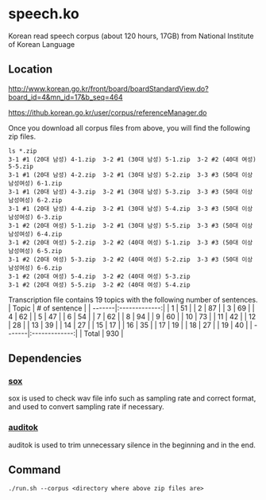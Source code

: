 # speech.ko
Korean read speech corpus (about 120 hours, 17GB) from National Institute of Korean Language

## Location
http://www.korean.go.kr/front/board/boardStandardView.do?board_id=4&mn_id=17&b_seq=464

https://ithub.korean.go.kr/user/corpus/referenceManager.do

Once you download all corpus files from above, you will find the following zip files.

```
ls *.zip
3-1 #1 (20대 남성) 4-1.zip  3-2 #1 (30대 남성) 5-1.zip  3-2 #2 (40대 여성) 5-5.zip
3-1 #1 (20대 남성) 4-2.zip  3-2 #1 (30대 남성) 5-2.zip  3-3 #3 (50대 이상 남성여성) 6-1.zip
3-1 #1 (20대 남성) 4-3.zip  3-2 #1 (30대 남성) 5-3.zip  3-3 #3 (50대 이상 남성여성) 6-2.zip
3-1 #1 (20대 남성) 4-4.zip  3-2 #1 (30대 남성) 5-4.zip  3-3 #3 (50대 이상 남성여성) 6-3.zip
3-1 #2 (20대 여성) 5-1.zip  3-2 #1 (30대 남성) 5-5.zip  3-3 #3 (50대 이상 남성여성) 6-4.zip
3-1 #2 (20대 여성) 5-2.zip  3-2 #2 (40대 여성) 5-1.zip  3-3 #3 (50대 이상 남성여성) 6-5.zip
3-1 #2 (20대 여성) 5-3.zip  3-2 #2 (40대 여성) 5-2.zip  3-3 #3 (50대 이상 남성여성) 6-6.zip
3-1 #2 (20대 여성) 5-4.zip  3-2 #2 (40대 여성) 5-3.zip
3-1 #2 (20대 여성) 5-5.zip  3-2 #2 (40대 여성) 5-4.zip
```

Transcription file contains 19 topics with the following number of sentences.
| Topic  | # of sentence |
| -------|:-------------:|
| 1      | 51            |
| 2      | 87            |
| 3      | 69            |
| 4      | 62            |
| 5      | 47            |
| 6      | 54            |
| 7      | 62            |
| 8      | 94            |
| 9      | 60            |
| 10     | 73            |
| 11     | 42            |
| 12     | 28            |
| 13     | 39            |
| 14     | 27            |
| 15     | 17            |
| 16     | 35            |
| 17     | 19            |
| 18     | 27            |
| 19     | 40            |
| -------|:-------------:|
| Total  | 930            |

## Dependencies
### [sox](http://sox.sourceforge.net/sox.html)
sox is used to check wav file info such as sampling rate and correct format, and used to convert sampling rate if necessary.
### [auditok](https://github.com/amsehili/auditok)
auditok is used to trim unnecessary silence in the beginning and in the end.

## Command

```
./run.sh --corpus <directory where above zip files are>
```
